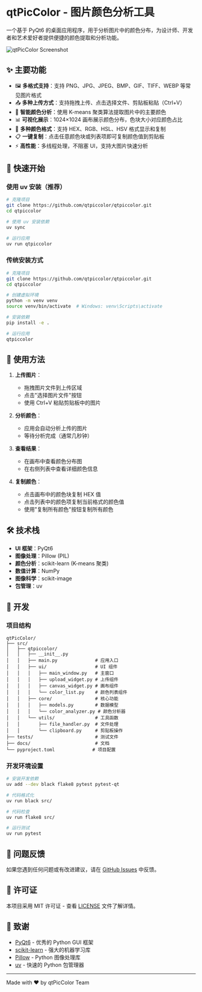 # qtPicColor - 图片颜色分析工具

一个基于 PyQt6 的桌面应用程序，用于分析图片中的颜色分布，为设计师、开发者和艺术爱好者提供便捷的颜色提取和分析功能。

![qtPicColor Screenshot](docs/screenshot.png)

## ✨ 主要功能

- 🖼️ **多格式支持**：支持 PNG、JPG、JPEG、BMP、GIF、TIFF、WEBP 等常见图片格式
- 📤 **多种上传方式**：支持拖拽上传、点击选择文件、剪贴板粘贴（Ctrl+V）
- 🎨 **智能颜色分析**：使用 K-means 聚类算法提取图片中的主要颜色
- 📊 **可视化展示**：1024×1024 画布展示颜色分布，色块大小对应颜色占比
- 🌈 **多种颜色格式**：支持 HEX、RGB、HSL、HSV 格式显示和复制
- 📋 **一键复制**：点击任意颜色块或列表项即可复制颜色值到剪贴板
- ⚡ **高性能**：多线程处理，不阻塞 UI，支持大图片快速分析

## 🚀 快速开始

### 使用 uv 安装（推荐）

```bash
# 克隆项目
git clone https://github.com/qtpiccolor/qtpiccolor.git
cd qtpiccolor

# 使用 uv 安装依赖
uv sync

# 运行应用
uv run qtpiccolor
```

### 传统安装方式

```bash
# 克隆项目
git clone https://github.com/qtpiccolor/qtpiccolor.git
cd qtpiccolor

# 创建虚拟环境
python -m venv venv
source venv/bin/activate  # Windows: venv\Scripts\activate

# 安装依赖
pip install -e .

# 运行应用
qtpiccolor
```

## 🎯 使用方法

1. **上传图片**：
   - 拖拽图片文件到上传区域
   - 点击"选择图片文件"按钮
   - 使用 Ctrl+V 粘贴剪贴板中的图片

2. **分析颜色**：
   - 应用会自动分析上传的图片
   - 等待分析完成（通常几秒钟）

3. **查看结果**：
   - 在画布中查看颜色分布图
   - 在右侧列表中查看详细颜色信息

4. **复制颜色**：
   - 点击画布中的颜色块复制 HEX 值
   - 点击列表中的颜色项复制当前格式的颜色值
   - 使用"复制所有颜色"按钮复制所有颜色

## 🛠️ 技术栈

- **UI 框架**：PyQt6
- **图像处理**：Pillow (PIL)
- **颜色分析**：scikit-learn (K-means 聚类)
- **数值计算**：NumPy
- **图像科学**：scikit-image
- **包管理**：uv

## 📝 开发

### 项目结构

```
qtPicColor/
├── src/
│   ├── qtpiccolor/
│   │   ├── __init__.py
│   │   ├── main.py              # 应用入口
│   │   ├── ui/                  # UI 组件
│   │   │   ├── main_window.py   # 主窗口
│   │   │   ├── upload_widget.py # 上传组件
│   │   │   ├── canvas_widget.py # 画布组件
│   │   │   └── color_list.py    # 颜色列表组件
│   │   ├── core/                # 核心功能
│   │   │   ├── models.py        # 数据模型
│   │   │   └── color_analyzer.py # 颜色分析器
│   │   └── utils/               # 工具函数
│   │       ├── file_handler.py  # 文件处理
│   │       └── clipboard.py     # 剪贴板操作
├── tests/                       # 测试文件
├── docs/                        # 文档
└── pyproject.toml              # 项目配置
```

### 开发环境设置

```bash
# 安装开发依赖
uv add --dev black flake8 pytest pytest-qt

# 代码格式化
uv run black src/

# 代码检查
uv run flake8 src/

# 运行测试
uv run pytest
```

## 🐛 问题反馈

如果您遇到任何问题或有改进建议，请在 [GitHub Issues](https://github.com/qtpiccolor/qtpiccolor/issues) 中反馈。

## 📄 许可证

本项目采用 MIT 许可证 - 查看 [LICENSE](LICENSE) 文件了解详情。

## 🙏 致谢

- [PyQt6](https://www.riverbankcomputing.com/software/pyqt/) - 优秀的 Python GUI 框架
- [scikit-learn](https://scikit-learn.org/) - 强大的机器学习库
- [Pillow](https://python-pillow.org/) - Python 图像处理库
- [uv](https://github.com/astral-sh/uv) - 快速的 Python 包管理器

---

Made with ❤️ by qtPicColor Team
